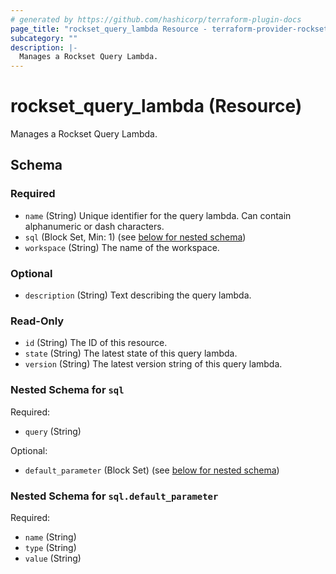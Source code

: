 ```yaml
---
# generated by https://github.com/hashicorp/terraform-plugin-docs
page_title: "rockset_query_lambda Resource - terraform-provider-rockset"
subcategory: ""
description: |-
  Manages a Rockset Query Lambda.
---
```


# rockset_query_lambda (Resource)

Manages a Rockset Query Lambda.



<!-- schema generated by tfplugindocs -->
## Schema

### Required

- `name` (String) Unique identifier for the query lambda. Can contain alphanumeric or dash characters.
- `sql` (Block Set, Min: 1) (see [below for nested schema](#nestedblock--sql))
- `workspace` (String) The name of the workspace.

### Optional

- `description` (String) Text describing the query lambda.

### Read-Only

- `id` (String) The ID of this resource.
- `state` (String) The latest state of this query lambda.
- `version` (String) The latest version string of this query lambda.

<a id="nestedblock--sql"></a>
### Nested Schema for `sql`

Required:

- `query` (String)

Optional:

- `default_parameter` (Block Set) (see [below for nested schema](#nestedblock--sql--default_parameter))

<a id="nestedblock--sql--default_parameter"></a>
### Nested Schema for `sql.default_parameter`

Required:

- `name` (String)
- `type` (String)
- `value` (String)
